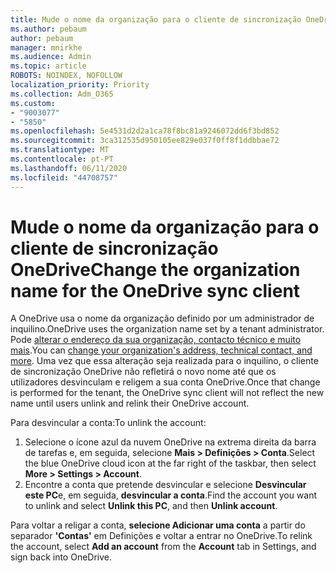 ```yaml
---
title: Mude o nome da organização para o cliente de sincronização OneDrive
ms.author: pebaum
author: pebaum
manager: mnirkhe
ms.audience: Admin
ms.topic: article
ROBOTS: NOINDEX, NOFOLLOW
localization_priority: Priority
ms.collection: Adm_O365
ms.custom:
- "9003077"
- "5850"
ms.openlocfilehash: 5e4531d2d2a1ca78f8bc81a9246072dd6f3bd852
ms.sourcegitcommit: 3ca312535d950105ee829e037f0ff8f1ddbbae72
ms.translationtype: MT
ms.contentlocale: pt-PT
ms.lasthandoff: 06/11/2020
ms.locfileid: "44708757"
---
```

# <a name="change-the-organization-name-for-the-onedrive-sync-client"></a><span data-ttu-id="a9fde-102">Mude o nome da organização para o cliente de sincronização OneDrive</span><span class="sxs-lookup"><span data-stu-id="a9fde-102">Change the organization name for the OneDrive sync client</span></span>

<span data-ttu-id="a9fde-103">A OneDrive usa o nome da organização definido por um administrador de inquilino.</span><span class="sxs-lookup"><span data-stu-id="a9fde-103">OneDrive uses the organization name set by a tenant administrator.</span></span>  <span data-ttu-id="a9fde-104">Pode [alterar o endereço da sua organização, contacto técnico e muito mais](https://docs.microsoft.com/microsoft-365/admin/manage/change-address-contact-and-more).</span><span class="sxs-lookup"><span data-stu-id="a9fde-104">You can [change your organization's address, technical contact, and more](https://docs.microsoft.com/microsoft-365/admin/manage/change-address-contact-and-more).</span></span> <span data-ttu-id="a9fde-105">Uma vez que essa alteração seja realizada para o inquilino, o cliente de sincronização OneDrive não refletirá o novo nome até que os utilizadores desvinculam e religem a sua conta OneDrive.</span><span class="sxs-lookup"><span data-stu-id="a9fde-105">Once that change is performed for the tenant, the OneDrive sync client will not reflect the new name until users unlink and relink their OneDrive account.</span></span>

<span data-ttu-id="a9fde-106">Para desvincular a conta:</span><span class="sxs-lookup"><span data-stu-id="a9fde-106">To unlink the account:</span></span>

1. <span data-ttu-id="a9fde-107">Selecione o ícone azul da nuvem OneDrive na extrema direita da barra de tarefas e, em seguida, selecione **Mais > Definições > Conta**.</span><span class="sxs-lookup"><span data-stu-id="a9fde-107">Select the blue OneDrive cloud icon at the far right of the taskbar, then select  **More > Settings > Account**.</span></span>
2. <span data-ttu-id="a9fde-108">Encontre a conta que pretende desvincular e selecione **Desvincular este PC**e, em seguida, **desvincular a conta**.</span><span class="sxs-lookup"><span data-stu-id="a9fde-108">Find the account you want to unlink and select  **Unlink this PC**, and then  **Unlink account**.</span></span>

<span data-ttu-id="a9fde-109">Para voltar a religar a conta, **selecione Adicionar uma conta** a partir do separador **'Contas'** em Definições e voltar a entrar no OneDrive.</span><span class="sxs-lookup"><span data-stu-id="a9fde-109">To relink the account, select  **Add an account** from the  **Account** tab in Settings, and sign back into OneDrive.</span></span>